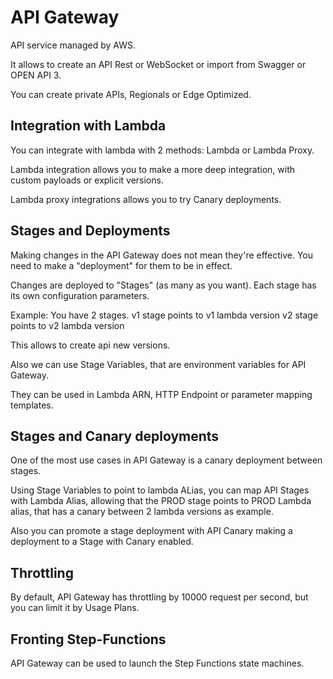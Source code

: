 # API Gateway

API service managed by AWS.

It allows to create an API Rest or WebSocket or import from Swagger or OPEN API 3.

You can create private APIs, Regionals or Edge Optimized.

## Integration with Lambda

You can integrate with lambda with 2 methods: Lambda or Lambda Proxy.

Lambda integration allows you to make a more deep integration, with custom payloads or explicit versions.

Lambda proxy integrations allows you to try Canary deployments.

## Stages and Deployments

Making changes in the API Gateway does not mean they're effective.
You need to make a "deployment" for them to be in effect.

Changes are deployed to "Stages" (as many as you want). Each stage has its own configuration parameters.

Example: You have 2 stages.
v1 stage points to v1 lambda version
v2 stage points to v2 lambda version

This allows to create api new versions.

Also we can use Stage Variables, that are environment variables for API Gateway.

They can be used in Lambda ARN, HTTP Endpoint or parameter mapping templates.

## Stages and Canary deployments

One of the most use cases in API Gateway is a canary deployment between stages.

Using Stage Variables to point to lambda ALias, you can map API Stages with Lambda Alias, allowing that the PROD stage points to PROD Lambda alias, that has a canary between 2 lambda versions as example.

Also you can promote a stage deployment with API Canary making a deployment to a Stage with Canary enabled.

## Throttling

By default, API Gateway has throttling by 10000 request per second, but you can limit it by Usage Plans.

## Fronting Step-Functions

API Gateway can be used to launch the Step Functions state machines.